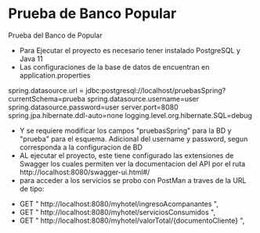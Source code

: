 # Prueba de Banco Popular
Prueba del Banco de Popular

- Para Ejecutar el proyecto es necesario tener instalado PostgreSQL y Java 11
- Las configuraciones de la base de datos de encuentran en application.properties

spring.datasource.url = jdbc:postgresql://localhost/pruebasSpring?currentSchema=prueba
spring.datasource.username=user
spring.datasource.password=user
server.port=8080
spring.jpa.hibernate.ddl-auto=none
logging.level.org.hibernate.SQL=debug

- Y se requiere modificar los campos "pruebasSpring" para la BD y "prueba" para el esquema. Adicional del username y password, segun corresponda a la configuracion de BD
- AL ejecutar el proyecto, este tiene configurado las extensiones de Swagger los cuales permiten ver la documentacion del API por el ruta http://localhost:8080/swagger-ui.html#/
- para acceder a los servicios se probo con PostMan a traves de la URL de tipo:
* GET " http://localhost:8080/myhotel/ingresoAcompanantes ", 
* GET " http://localhost:8080/myhotel/serviciosConsumidos ", 
* GET " http://localhost:8080/myhotel/valorTotal/{documentoCliente} ", 
